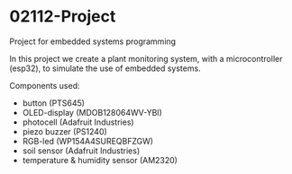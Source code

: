 # 02112-Project
Project for embedded systems programming

In this project we create a plant monitoring system, with a microcontroller (esp32), to simulate the use of embedded systems.

Components used:
  - button (PTS645)
  - OLED-display (MDOB128064WV-YBI)
  - photocell (Adafruit Industries)
  - piezo buzzer (PS1240)
  - RGB-led (WP154A4SUREQBFZGW)
  - soil sensor (Adafruit Industries)
  - temperature & humidity sensor (AM2320)
